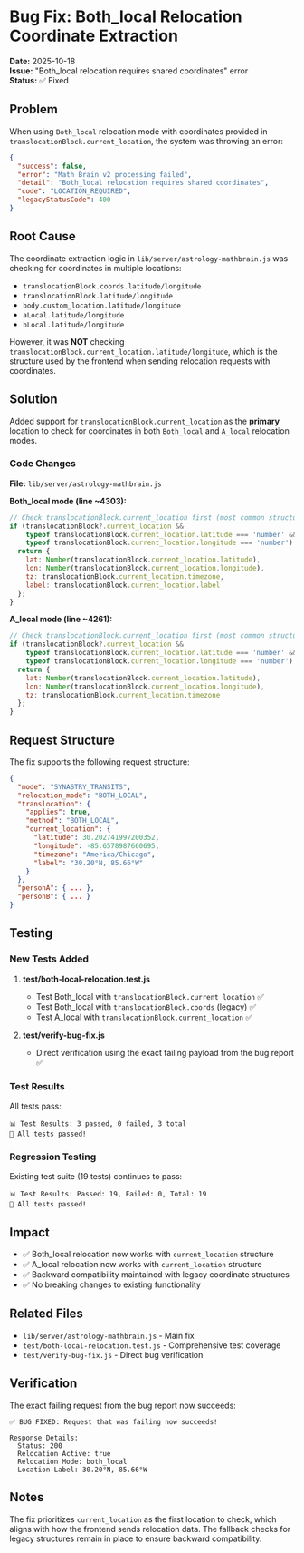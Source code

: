 # Bug Fix: Both_local Relocation Coordinate Extraction

**Date:** 2025-10-18  
**Issue:** "Both_local relocation requires shared coordinates" error  
**Status:** ✅ Fixed

## Problem

When using `Both_local` relocation mode with coordinates provided in `translocationBlock.current_location`, the system was throwing an error:

```json
{
  "success": false,
  "error": "Math Brain v2 processing failed",
  "detail": "Both_local relocation requires shared coordinates",
  "code": "LOCATION_REQUIRED",
  "legacyStatusCode": 400
}
```

## Root Cause

The coordinate extraction logic in `lib/server/astrology-mathbrain.js` was checking for coordinates in multiple locations:
- `translocationBlock.coords.latitude/longitude`
- `translocationBlock.latitude/longitude`
- `body.custom_location.latitude/longitude`
- `aLocal.latitude/longitude`
- `bLocal.latitude/longitude`

However, it was **NOT** checking `translocationBlock.current_location.latitude/longitude`, which is the structure used by the frontend when sending relocation requests with coordinates.

## Solution

Added support for `translocationBlock.current_location` as the **primary** location to check for coordinates in both `Both_local` and `A_local` relocation modes.

### Code Changes

**File:** `lib/server/astrology-mathbrain.js`

**Both_local mode (line ~4303):**
```javascript
// Check translocationBlock.current_location first (most common structure)
if (translocationBlock?.current_location && 
    typeof translocationBlock.current_location.latitude === 'number' && 
    typeof translocationBlock.current_location.longitude === 'number') {
  return { 
    lat: Number(translocationBlock.current_location.latitude), 
    lon: Number(translocationBlock.current_location.longitude), 
    tz: translocationBlock.current_location.timezone, 
    label: translocationBlock.current_location.label 
  };
}
```

**A_local mode (line ~4261):**
```javascript
// Check translocationBlock.current_location first (most common structure)
if (translocationBlock?.current_location && 
    typeof translocationBlock.current_location.latitude === 'number' && 
    typeof translocationBlock.current_location.longitude === 'number') {
  return { 
    lat: Number(translocationBlock.current_location.latitude), 
    lon: Number(translocationBlock.current_location.longitude), 
    tz: translocationBlock.current_location.timezone 
  };
}
```

## Request Structure

The fix supports the following request structure:

```json
{
  "mode": "SYNASTRY_TRANSITS",
  "relocation_mode": "BOTH_LOCAL",
  "translocation": {
    "applies": true,
    "method": "BOTH_LOCAL",
    "current_location": {
      "latitude": 30.202741997200352,
      "longitude": -85.6578987660695,
      "timezone": "America/Chicago",
      "label": "30.20°N, 85.66°W"
    }
  },
  "personA": { ... },
  "personB": { ... }
}
```

## Testing

### New Tests Added

1. **test/both-local-relocation.test.js**
   - Test Both_local with `translocationBlock.current_location` ✅
   - Test Both_local with `translocationBlock.coords` (legacy) ✅
   - Test A_local with `translocationBlock.current_location` ✅

2. **test/verify-bug-fix.js**
   - Direct verification using the exact failing payload from the bug report ✅

### Test Results

All tests pass:
```
📊 Test Results: 3 passed, 0 failed, 3 total
🎉 All tests passed!
```

### Regression Testing

Existing test suite (19 tests) continues to pass:
```
📊 Test Results: Passed: 19, Failed: 0, Total: 19
🎉 All tests passed!
```

## Impact

- ✅ Both_local relocation now works with `current_location` structure
- ✅ A_local relocation now works with `current_location` structure
- ✅ Backward compatibility maintained with legacy coordinate structures
- ✅ No breaking changes to existing functionality

## Related Files

- `lib/server/astrology-mathbrain.js` - Main fix
- `test/both-local-relocation.test.js` - Comprehensive test coverage
- `test/verify-bug-fix.js` - Direct bug verification

## Verification

The exact failing request from the bug report now succeeds:

```
✅ BUG FIXED: Request that was failing now succeeds!

Response Details:
  Status: 200
  Relocation Active: true
  Relocation Mode: both_local
  Location Label: 30.20°N, 85.66°W
```

## Notes

The fix prioritizes `current_location` as the first location to check, which aligns with how the frontend sends relocation data. The fallback checks for legacy structures remain in place to ensure backward compatibility.
